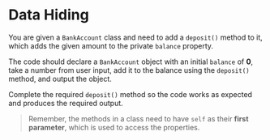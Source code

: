 # Data Hiding

You are given a `BankAccount` class and need to add a `deposit()` method to it, which adds the given amount to the private `balance` property.

The code should declare a `BankAccount` object with an initial `balance` of **0**, take a number from user input, add it to the balance using the `deposit()` method, and output the object.

Complete the required `deposit()` method so the code works as expected and produces the required output.

>Remember, the methods in a class need to have `self` as their **first parameter**, which is used to access the properties.